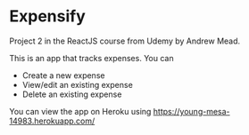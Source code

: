# Expensify

Project 2 in the ReactJS course from Udemy by Andrew Mead. 

This is an app that tracks expenses. You can
- Create a new expense
- View/edit an existing expense
- Delete an existing expense

You can view the app on Heroku using https://young-mesa-14983.herokuapp.com/